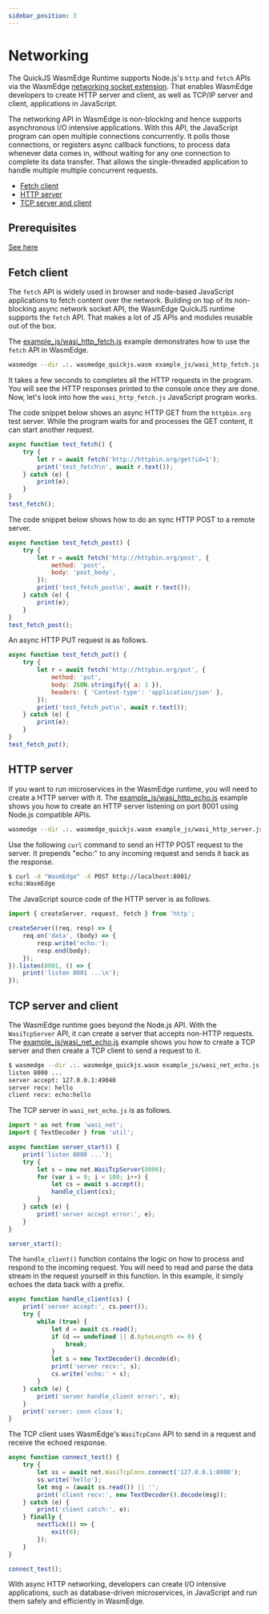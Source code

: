 ```yaml
---
sidebar_position: 3
---
```


# Networking

The QuickJS WasmEdge Runtime supports Node.js's `http` and `fetch` APIs via the WasmEdge [networking socket extension](https://github.com/second-state/wasmedge_wasi_socket). That enables WasmEdge developers to create HTTP server and client, as well as TCP/IP server and client, applications in JavaScript.

The networking API in WasmEdge is non-blocking and hence supports asynchronous I/O intensive applications. With this API, the JavaScript program can open multiple connections concurrently. It polls those connections, or registers async callback functions, to process data whenever data comes in, without waiting for any one connection to complete its data transfer. That allows the single-threaded application to handle multiple multiple concurrent requests.

-   [Fetch client](#fetch-client)
-   [HTTP server](#http-server)
-   [TCP server and client](#tcp-server-and-client)

## Prerequisites

[See here](./hello_world#prerequisites)

## Fetch client

The `fetch` API is widely used in browser and node-based JavaScript applications to fetch content over the network. Building on top of its non-blocking async network socket API, the WasmEdge QuickJS runtime supports the `fetch` API. That makes a lot of JS APIs and modules reusable out of the box.

The [example_js/wasi_http_fetch.js](https://github.com/second-state/wasmedge-quickjs/blob/main/example_js/wasi_http_fetch.js) example demonstrates how to use the `fetch` API in WasmEdge.

```bash
wasmedge --dir .:. wasmedge_quickjs.wasm example_js/wasi_http_fetch.js
```

It takes a few seconds to completes all the HTTP requests in the program. You will see the HTTP responses printed to the console once they are done. Now, let's look into how the `wasi_http_fetch.js` JavaScript program works.

The code snippet below shows an async HTTP GET from the `httpbin.org` test server. While the program waits for and processes the GET content, it can start another request.

```javascript
async function test_fetch() {
    try {
        let r = await fetch('http://httpbin.org/get?id=1');
        print('test_fetch\n', await r.text());
    } catch (e) {
        print(e);
    }
}
test_fetch();
```

The code snippet below shows how to do an sync HTTP POST to a remote server.

```javascript
async function test_fetch_post() {
    try {
        let r = await fetch('http://httpbin.org/post', {
            method: 'post',
            body: 'post_body',
        });
        print('test_fetch_post\n', await r.text());
    } catch (e) {
        print(e);
    }
}
test_fetch_post();
```

An async HTTP PUT request is as follows.

```javascript
async function test_fetch_put() {
    try {
        let r = await fetch('http://httpbin.org/put', {
            method: 'put',
            body: JSON.stringify({ a: 1 }),
            headers: { 'Context-type': 'application/json' },
        });
        print('test_fetch_put\n', await r.text());
    } catch (e) {
        print(e);
    }
}
test_fetch_put();
```

## HTTP server

If you want to run microservices in the WasmEdge runtime, you will need to create a HTTP server with it. The [example_js/wasi_http_echo.js](https://github.com/second-state/wasmedge-quickjs/blob/main/example_js/wasi_http_server.js) example shows you how to create an HTTP server listening on port 8001 using Node.js compatible APIs.

```bash
wasmedge --dir .:. wasmedge_quickjs.wasm example_js/wasi_http_server.js
```

Use the following `curl` command to send an HTTP POST request to the server. It prepends "echo:" to any incoming request and sends it back as the response.

```bash
$ curl -d "WasmEdge" -X POST http://localhost:8001/
echo:WasmEdge
```

The JavaScript source code of the HTTP server is as follows.

```javascript
import { createServer, request, fetch } from 'http';

createServer((req, resp) => {
    req.on('data', (body) => {
        resp.write('echo:');
        resp.end(body);
    });
}).listen(8001, () => {
    print('listen 8001 ...\n');
});
```

## TCP server and client

The WasmEdge runtime goes beyond the Node.js API. With the `WasiTcpServer` API, it can create a server that accepts non-HTTP requests. The [example_js/wasi_net_echo.js](https://github.com/second-state/wasmedge-quickjs/blob/main/example_js/wasi_net_echo.js) example shows you how to create a TCP server and then create a TCP client to send a request to it.

```bash
$ wasmedge --dir .:. wasmedge_quickjs.wasm example_js/wasi_net_echo.js
listen 8000 ...
server accept: 127.0.0.1:49040
server recv: hello
client recv: echo:hello
```

The TCP server in `wasi_net_echo.js` is as follows.

```javascript
import * as net from 'wasi_net';
import { TextDecoder } from 'util';

async function server_start() {
    print('listen 8000 ...');
    try {
        let s = new net.WasiTcpServer(8000);
        for (var i = 0; i < 100; i++) {
            let cs = await s.accept();
            handle_client(cs);
        }
    } catch (e) {
        print('server accept error:', e);
    }
}

server_start();
```

The `handle_client()` function contains the logic on how to process and respond to the incoming request. You will need to read and parse the data stream in the request yourself in this function. In this example, it simply echoes the data back with a prefix.

```javascript
async function handle_client(cs) {
    print('server accept:', cs.peer());
    try {
        while (true) {
            let d = await cs.read();
            if (d == undefined || d.byteLength <= 0) {
                break;
            }
            let s = new TextDecoder().decode(d);
            print('server recv:', s);
            cs.write('echo:' + s);
        }
    } catch (e) {
        print('server handle_client error:', e);
    }
    print('server: conn close');
}
```

The TCP client uses WasmEdge's `WasiTcpConn` API to send in a request and receive the echoed response.

```javascript
async function connect_test() {
    try {
        let ss = await net.WasiTcpConn.connect('127.0.0.1:8000');
        ss.write('hello');
        let msg = (await ss.read()) || '';
        print('client recv:', new TextDecoder().decode(msg));
    } catch (e) {
        print('client catch:', e);
    } finally {
        nextTick(() => {
            exit(0);
        });
    }
}

connect_test();
```

With async HTTP networking, developers can create I/O intensive applications, such as database-driven microservices, in JavaScript and run them safely and efficiently in WasmEdge.
